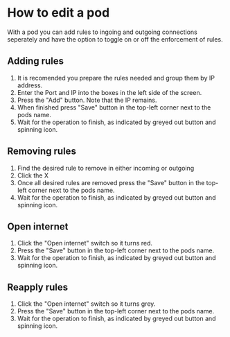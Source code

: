 # How to edit a pod

With a pod you can add rules to ingoing and outgoing connections seperately and have the option to toggle on or off the enforcement of rules.

## Adding rules
1. It is recomended you prepare the rules needed and group them by IP address.
1. Enter the Port and IP into the boxes in the left side of the screen.
1. Press the "Add" button. Note that the IP remains.
1. When finished press "Save" button in the top-left corner next to the pods name.
1. Wait for the operation to finish, as indicated by greyed out button and spinning icon.

## Removing rules
1. Find the desired rule to remove in either incoming or outgoing 
1. Click the X
1. Once all desired rules are removed press the "Save" button in the top-left corner next to the pods name.
1. Wait for the operation to finish, as indicated by greyed out button and spinning icon.

## Open internet
1. Click the "Open internet" switch so it turns red.
1. Press the "Save" button in the top-left corner next to the pods name.
1. Wait for the operation to finish, as indicated by greyed out button and spinning icon.

## Reapply rules
1. Click the "Open internet" switch so it turns grey.
1. Press the "Save" button in the top-left corner next to the pods name.
1. Wait for the operation to finish, as indicated by greyed out button and spinning icon.